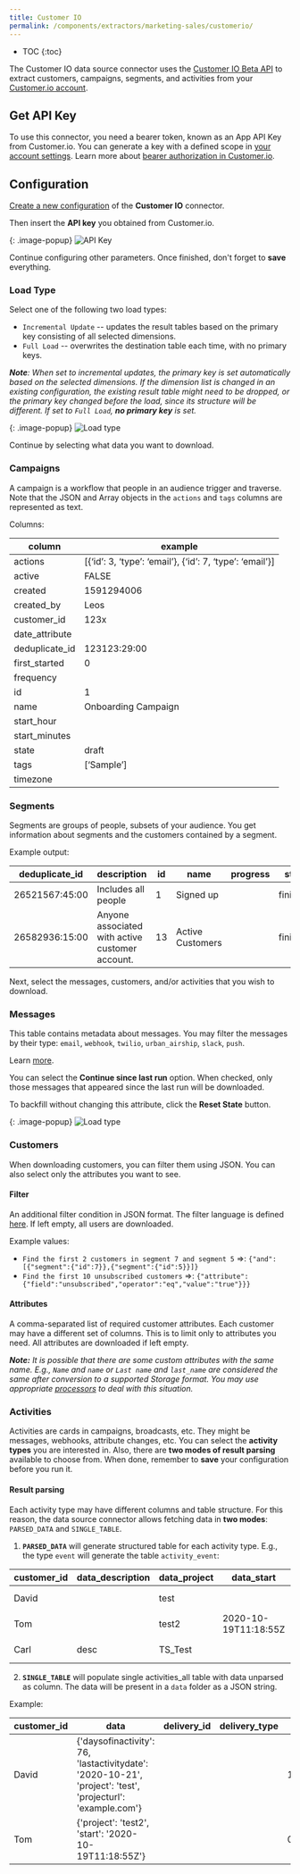 ```yaml
---
title: Customer IO
permalink: /components/extractors/marketing-sales/customerio/
---
```


* TOC
{:toc}

The Customer IO data source connector uses the [Customer IO Beta API](https://customer.io/docs/api/#tag/betaOverview) 
to extract customers, campaigns, segments, and activities from your [Customer.io account](https://customer.io/). 

## Get API Key
To use this connector, you need a bearer token, known as an App API Key from Customer.io. You can generate a key with 
a defined scope in [your account settings](https://fly.customer.io/settings/api_credentials?keyType=app).
Learn more about [bearer authorization in Customer.io](https://customer.io/docs/managing-credentials).

## Configuration
[Create a new configuration](/components/#creating-component-configuration) of the **Customer IO** connector.

Then insert the **API key** you obtained from Customer.io.

{: .image-popup}
![API Key](/components/extractors/marketing-sales/customerio/api_key.png)

Continue configuring other parameters. Once finished, don't forget to **save** everything.

### Load Type
Select one of the following two load types: 

- `Incremental Update` -- updates the result tables based on the primary key consisting of all selected dimensions.
- `Full Load` -- overwrites the destination table each time, with no primary keys.

***Note**: When set to incremental updates, the primary key is set automatically based on the selected dimensions. If 
the dimension list is changed in an existing configuration, the existing result table might need to be dropped, or the
primary key changed before the load, since its structure will be different. If set to `Full Load`, **no primary key** is set.*

{: .image-popup}
![Load type](/components/extractors/marketing-sales/customerio/load_type.png)

Continue by selecting what data you want to download.

### Campaigns 
A campaign is a workflow that people in an audience trigger and traverse. Note that the JSON and Array objects 
in the `actions` and `tags` columns are represented as text.

Columns:

| column         | example                                                  |
|----------------|----------------------------------------------------------|
| actions        | [{‘id’: 3, ‘type’: ‘email’}, {‘id’: 7, ‘type’: ‘email’}] |
| active         |                           FALSE                          |
| created        |                                               1591294006 |
| created_by     | Leos                                                     |
| customer_id    | 123x                                                     |
| date_attribute |                                                          |
| deduplicate_id |                                             123123:29:00 |
| first_started  |                                                        0 |
| frequency      |                                                          |
| id             |                                                        1 |
| name           | Onboarding Campaign                                      |
| start_hour     |                                                          |
| start_minutes  |                                                          |
| state          | draft                                                    |
| tags           | [‘Sample’]                                               |
| timezone       |                                                          |

### Segments
Segments are groups of people, subsets of your audience. You get information about segments and the customers 
contained by a segment. 

Example output:

| deduplicate_id | description                                                                                                                                                               | id | name             | progress | state    | tags |    type |
|----------------|---------------------------------------------------------------------------------------------------------------------------------------------------------------------------|----|------------------|----------|----------|------|--------:|
| 26521567:45:00 | Includes all people|  1 | Signed up        |          | finished |      | dynamic |
| 26582936:15:00 | Anyone associated with active customer account.                                                                                                                           | 13 | Active Customers |          | finished |      | dynamic |

Next, select the messages, customers, and/or activities that you wish to download.

### Messages
This table contains metadata about messages. You may filter the messages by their type: `email`, `webhook`, `twilio`,
`urban_airship`, `slack`, `push`.

Learn [more](https://customer.io/docs/api/#apibeta-apimessagesmessages_list). 

You can select the **Continue since last run** option. When checked, only those messages 
that appeared since the last run will be downloaded. 

To backfill without changing this attribute, click the **Reset State** button.

{: .image-popup}
![Load type](/components/extractors/marketing-sales/customerio/incremental.png)

### Customers
When downloading customers, you can filter them using JSON. You can also select only the attributes you want to see.

#### Filter
An additional filter condition in JSON format. The filter language is defined [here](https://customer.io/docs/documentation/api-triggered-data-format.html#general-syntax). 
If left empty, all users are downloaded.

Example values: 

- `Find the first 2 customers in segment 7 and segment 5` =>: `{"and":[{"segment":{"id":7}},{"segment":{"id":5}}]}`
- `Find the first 10 unsubscribed customers` =>: `{"attribute":{"field":"unsubscribed","operator":"eq","value":"true"}}}`

#### Attributes
A comma-separated list of required customer attributes. Each customer may have a different set of columns. 
This is to limit only to attributes you need. All attributes are downloaded if left empty.

***Note:** It is possible that there are some custom attributes with the same name. E.g., `Name` and `name` 
or `Last name` and `last_name` are considered the same after conversion to a supported Storage format. 
You may use appropriate [processors](https://developers.keboola.com/extend/component/processors/) to deal with this situation.*

### Activities 
Activities are cards in campaigns, broadcasts, etc. They might be messages, webhooks, attribute changes, etc.
You can select the **activity types** you are interested in. Also, there are **two modes of result parsing** 
available to choose from. When done, remember to **save** your configuration before you run it.

#### Result parsing
Each activity type may have different columns and table structure. For this reason, the data source connector allows fetching data 
in **two modes**: `PARSED_DATA` and `SINGLE_TABLE`.

1) **`PARSED_DATA`** will generate structured table for each activity type. E.g., the type `event` will generate the table `activity_event`:
 
| customer_id | data_description | data_project | data_start           | id      | name             | timestamp  |  type |
|-------------|------------------|--------------|----------------------|---------|------------------|------------|------:|
| David       |                  | test         |                      | 1234d   | inactive project | 1609808524 | event |
| Tom         |                  | test2        | 2020-10-19T11:18:55Z | 3467g   | enroll           | 1603120800 | event |
| Carl        | desc             | TS_Test      |                      | 667676h | credit grant     | 1616382356 | event |
 
 
2) **`SINGLE_TABLE`** will populate single activities_all table with data unparsed as column. 
The data will be present in a `data` folder as a JSON string.
 
Example:

| customer_id               | data                                                                                                                                                                | delivery_id | delivery_type | id                         | timestamp  |  type |
|---------------------------|---------------------------------------------------------------------------------------------------------------------------------------------------------------------|-------------|---------------|----------------------------|------------|------:|
| David| {'daysofinactivity': 76, 'lastactivitydate': '2020-10-21', 'project': 'test', 'projecturl': 'example.com'} |             |               | 1234d | 1609808524 | event |
| Tom  | {'project': 'test2', 'start': '2020-10-19T11:18:55Z'}                                                |             |               | 01EN0Q4 | 1603120800 | event |


